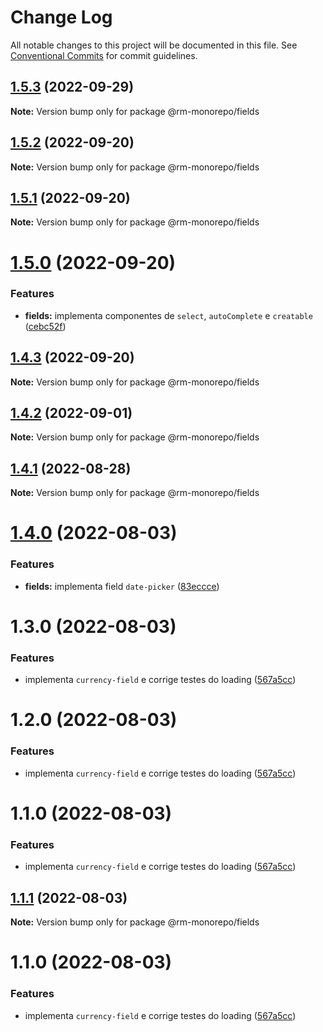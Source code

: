 # Change Log

All notable changes to this project will be documented in this file.
See [Conventional Commits](https://conventionalcommits.org) for commit guidelines.

## [1.5.3](https://github.com/RanielliMontagna/rm_monorepo/compare/@rm-monorepo/fields@1.5.2...@rm-monorepo/fields@1.5.3) (2022-09-29)

**Note:** Version bump only for package @rm-monorepo/fields

## [1.5.2](https://github.com/RanielliMontagna/rm_monorepo/compare/@rm-monorepo/fields@1.5.1...@rm-monorepo/fields@1.5.2) (2022-09-20)

**Note:** Version bump only for package @rm-monorepo/fields

## [1.5.1](https://github.com/RanielliMontagna/rm_monorepo/compare/@rm-monorepo/fields@1.5.0...@rm-monorepo/fields@1.5.1) (2022-09-20)

**Note:** Version bump only for package @rm-monorepo/fields

# [1.5.0](https://github.com/RanielliMontagna/rm_monorepo/compare/@rm-monorepo/fields@1.4.3...@rm-monorepo/fields@1.5.0) (2022-09-20)

### Features

- **fields:** implementa componentes de `select`, `autoComplete` e `creatable` ([cebc52f](https://github.com/RanielliMontagna/rm_monorepo/commit/cebc52f33f337c9f1c2c2fb9299c56db35820144))

## [1.4.3](https://github.com/RanielliMontagna/rm_monorepo/compare/@rm-monorepo/fields@1.4.2...@rm-monorepo/fields@1.4.3) (2022-09-20)

**Note:** Version bump only for package @rm-monorepo/fields

## [1.4.2](https://github.com/RanielliMontagna/rm_monorepo/compare/@rm-monorepo/fields@1.4.1...@rm-monorepo/fields@1.4.2) (2022-09-01)

**Note:** Version bump only for package @rm-monorepo/fields

## [1.4.1](https://github.com/RanielliMontagna/rm_monorepo/compare/@rm-monorepo/fields@1.4.0...@rm-monorepo/fields@1.4.1) (2022-08-28)

**Note:** Version bump only for package @rm-monorepo/fields

# [1.4.0](https://github.com/RanielliMontagna/rm_monorepo/compare/@rm-monorepo/fields@1.3.0...@rm-monorepo/fields@1.4.0) (2022-08-03)

### Features

- **fields:** implementa field `date-picker` ([83eccce](https://github.com/RanielliMontagna/rm_monorepo/commit/83eccce58b2ae2608b614abefe8136fab043cd75))

# 1.3.0 (2022-08-03)

### Features

- implementa `currency-field` e corrige testes do loading ([567a5cc](https://github.com/RanielliMontagna/rm_monorepo/commit/567a5cccb0c9774f8b8857e36d298392a232f242))

# 1.2.0 (2022-08-03)

### Features

- implementa `currency-field` e corrige testes do loading ([567a5cc](https://github.com/RanielliMontagna/rm_monorepo/commit/567a5cccb0c9774f8b8857e36d298392a232f242))

# 1.1.0 (2022-08-03)

### Features

- implementa `currency-field` e corrige testes do loading ([567a5cc](https://github.com/RanielliMontagna/rm_monorepo/commit/567a5cccb0c9774f8b8857e36d298392a232f242))

## [1.1.1](https://github.com/RanielliMontagna/rm_monorepo/compare/@rm-monorepo/fields@1.1.0...@rm-monorepo/fields@1.1.1) (2022-08-03)

**Note:** Version bump only for package @rm-monorepo/fields

# 1.1.0 (2022-08-03)

### Features

- implementa `currency-field` e corrige testes do loading ([567a5cc](https://github.com/RanielliMontagna/rm_monorepo/commit/567a5cccb0c9774f8b8857e36d298392a232f242))
